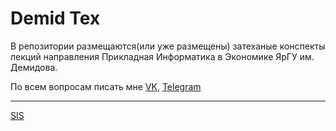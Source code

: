 # Demid Tex
 В репозитории размещаются(или уже размещены) затеханые конспекты лекций направления Прикладная Информатика в Экономике ЯрГУ им. Демидова. 
 
 По всем вопросам писать мне [VK](https://vk.com/szsss), [Telegram](https://t.me/mycherijv)
 
 ---
 
 
[SIS](https://lililililililililililiiliilil.github.io/demid-tex/course-2/systems-theory/sis.pdf)
